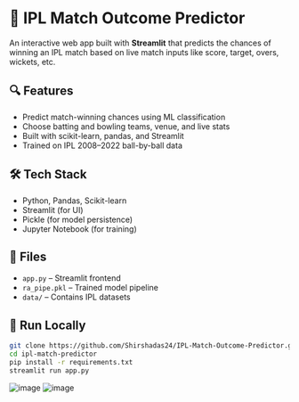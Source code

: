 # 🏏 IPL Match Outcome Predictor

An interactive web app built with **Streamlit** that predicts the chances of winning an IPL match based on live match inputs like score, target, overs, wickets, etc.

## 🔍 Features
- Predict match-winning chances using ML classification
- Choose batting and bowling teams, venue, and live stats
- Built with scikit-learn, pandas, and Streamlit
- Trained on IPL 2008–2022 ball-by-ball data

## 🛠️ Tech Stack
- Python, Pandas, Scikit-learn
- Streamlit (for UI)
- Pickle (for model persistence)
- Jupyter Notebook (for training)

## 📂 Files
- `app.py` – Streamlit frontend
- `ra_pipe.pkl` – Trained model pipeline
- `data/` – Contains IPL datasets

## 🚀 Run Locally

```bash
git clone https://github.com/Shirshadas24/IPL-Match-Outcome-Predictor.git
cd ipl-match-predictor
pip install -r requirements.txt
streamlit run app.py

```
![image](https://github.com/user-attachments/assets/7092d7df-bf50-4ed9-bf9d-d21fa6201acc)
![image](https://github.com/user-attachments/assets/417a1326-e15a-4b12-9fe6-8c9490a716c2)


